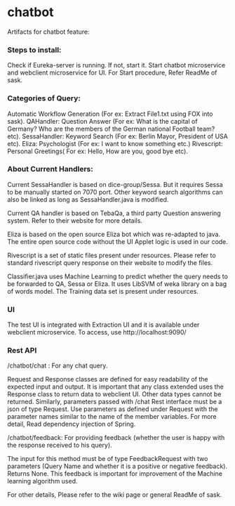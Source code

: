# chatbot
Artifacts for chatbot feature:

### Steps to install:

Check if Eureka-server is running. If not, start it.
Start chatbot microservice and webclient microservice for UI. For Start procedure, Refer ReadMe of sask.

### Categories of Query:

Automatic Workflow Generation (For ex: Extract File1.txt using FOX into sask).
QAHandler: Question Answer (For ex: What is the capital of Germany? Who are the members of the German national Football team? etc).
SessaHandler: Keyword Search (For ex: Berlin Mayor, President of USA etc).
Eliza: Psychologist (For ex: I want to know something etc.)
Rivescript: Personal Greetings( For ex: Hello, How are you, good bye etc).

### About Current Handlers:

Current SessaHandler is based on dice-group/Sessa. But it requires Sessa to be manually started on 7070 port. Other keyword search algorithms can also be linked as long as SessaHandler.java is modified.

Current QA handler is based on TebaQa, a third party Question answering system. Refer to their website for more details.

Eliza is based on the open source Eliza bot which was re-adapted to java. The entire open source code without the UI Applet logic is used in our code.

Rivescript is a set of static files present under resources. Please refer to standard rivescript query response on their website to modify the files.

Classifier.java uses Machine Learning to predict whether the query needs to be forwarded to QA, Sessa or Eliza. It uses LibSVM of weka library on a bag of words model. The Training data set is present under resources.

### UI

The test UI is integrated with Extraction UI and it is available under webclient microservice. To access, use http://localhost:9090/

### Rest API

/chatbot/chat : For any chat query.

Request and Response classes are defined for easy readability of the expected input and output. It is important that any class extended uses the Response class to return data to webclient UI. Other data types cannot be returned. Similarly, parameters passed with /chat Rest interface must be a json of type Request. Use parameters as defined under Request with the parameter names similar to the name of the member variables. For more detail, Read dependency injection of Spring.

/chatbot/feedback: For providing feedback (whether the user is happy with the response received to his query). 

The input for this method must be of type FeedbackRequest with two parameters (Query Name and whether it is a positive or negative feedback). Returns None. This feedback is important for improvement of the Machine learning algorithm used.

For other details, Please refer to the wiki page or general ReadMe of sask.

